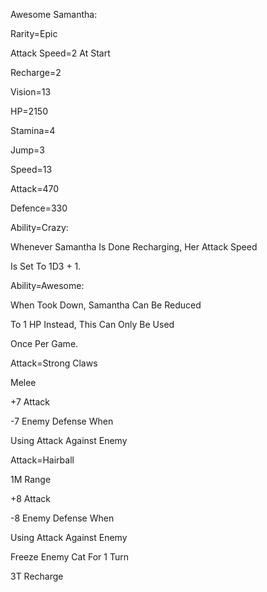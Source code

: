 Awesome Samantha:

Rarity=Epic

Attack Speed=2 At Start

Recharge=2

Vision=13

HP=2150

Stamina=4

Jump=3

Speed=13

Attack=470

Defence=330

Ability=Crazy:

Whenever Samantha Is Done Recharging, Her Attack Speed

Is Set To 1D3 + 1.

Ability=Awesome:

When Took Down, Samantha Can Be Reduced

To 1 HP Instead, This Can Only Be Used

Once Per Game.

Attack=Strong Claws

Melee

+7 Attack

-7 Enemy Defense When

Using Attack Against Enemy

Attack=Hairball

1M Range

+8 Attack

-8 Enemy Defense When

Using Attack Against Enemy

Freeze Enemy Cat For 1 Turn

3T Recharge
